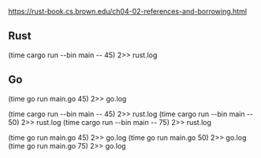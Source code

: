 https://rust-book.cs.brown.edu/ch04-02-references-and-borrowing.html

## Rust
(time cargo run --bin main -- 45) 2>> rust.log

## Go
(time go run main.go 45) 2>> go.log

(time cargo run --bin main -- 45) 2>> rust.log
(time cargo run --bin main -- 50) 2>> rust.log
(time cargo run --bin main -- 75) 2>> rust.log

(time go run main.go 45) 2>> go.log
(time go run main.go 50) 2>> go.log
(time go run main.go 75) 2>> go.log
